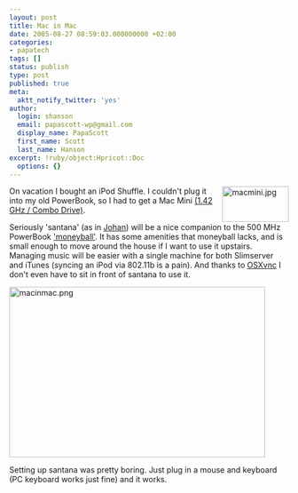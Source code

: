 ```yaml
---
layout: post
title: Mac in Mac
date: 2005-08-27 08:59:03.000000000 +02:00
categories:
- papatech
tags: []
status: publish
type: post
published: true
meta:
  aktt_notify_twitter: 'yes'
author:
  login: shanson
  email: papascott-wp@gmail.com
  display_name: PapaScott
  first_name: Scott
  last_name: Hanson
excerpt: !ruby/object:Hpricot::Doc
  options: {}
---
```

<p><img src="https://www.papascott.de/wordpress/wp-content/uploads/2005/08/macmini.jpg" border="0" height="64" width="120" alt="macmini.jpg" align="right" /> On vacation I bought an iPod Shuffle. I couldn't plug it into my old PowerBook, so I had to get a Mac Mini <a href="http://www.cyberport.de/webshop/?DEEP=1005-129">(1.42 GHz / Combo Drive)</a>. </p>
<p>Seriously 'santana' (as in <a href="http://sports.yahoo.com/mlbpa/players/6441">Johan</a>) will be a nice companion to the 500 MHz PowerBook <a href="http://www.amazon.de/exec/obidos/redirect?link_code=ur2&amp;camp=1638&amp;tag=papascott-21&amp;creative=6742&amp;path=ASIN%2F0393324818">'moneyball'</a>. It has some amenities that moneyball lacks, and is small enough to move around the house if I want to use it upstairs. Managing music will be easier with a single machine for both Slimserver and iTunes (syncing an iPod via 802.11b is a pain). And thanks to <a href="http://www.redstonesoftware.com/vnc.html" title="VNC">OSXvnc</a> I don't even have to sit in front of santana to use it.</p>
<p><img src="https://www.papascott.de/wordpress/wp-content/uploads/2005/08/macinmac.png" border="0" height="307" width="461" alt="macinmac.png" /></p>
<p>Setting up santana was pretty boring. Just plug in a mouse and keyboard (PC keyboard works just fine) and it works.</p>
